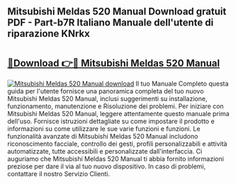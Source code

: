 ## Mitsubishi Meldas 520 Manual Download gratuit PDF - Part-b7R Italiano Manuale dell'utente di riparazione KNrkx

# <h2><a href="http://dfalmo.blite.top/?on=Mitsubishi+Meldas+520+Manual">🔗Download 👉🔴 Mitsubishi Meldas 520 Manual</a></h2>

[![Mitsubishi Meldas 520 Manual download](https://i.imgur.com/lujVjoI.png)](http://dfalmo.blite.top/?on=Mitsubishi+Meldas+520+Manual)
Il tuo Manuale Completo questa guida per l'utente fornisce una panoramica completa del tuo nuovo Mitsubishi Meldas 520 Manual, inclusi suggerimenti su installazione, funzionamento, manutenzione e Risoluzione dei problemi. Per iniziare con Mitsubishi Meldas 520 Manual, leggere attentamente questo manuale prima dell'uso. Fornisce istruzioni dettagliate su come impostare il prodotto e informazioni su come utilizzare le sue varie funzioni e funzioni. Le funzionalità avanzate di Mitsubishi Meldas 520 Manual includono riconoscimento facciale, controllo dei gesti, profili personalizzabili e attività automatizzate, tutte accessibili e personalizzate dall'interfaccia. Ci auguriamo che Mitsubishi Meldas 520 Manual ti abbia fornito informazioni preziose per dare il via al tuo nuovo dispositivo. In caso di problemi, contattare il nostro Servizio Clienti.
